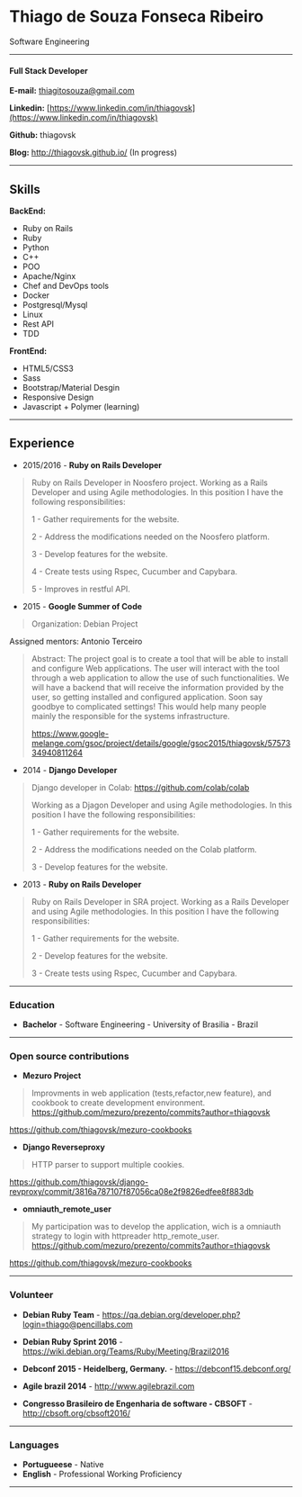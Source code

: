 # Thiago de Souza Fonseca Ribeiro
Software Engineering

---
#### Full Stack Developer
**E-mail:** thiagitosouza@gmail.com

**Linkedin:** [https://www.linkedin.com/in/thiagovsk](https://www.linkedin.com/in/thiagovsk)

**Github:** thiagovsk

**Blog:** http://thiagovsk.github.io/ (In progress)

---

## Skills

**BackEnd:**

* Ruby on Rails
* Ruby
* Python
* C++
* POO
* Apache/Nginx
* Chef and DevOps tools
* Docker
* Postgresql/Mysql
* Linux
* Rest API
* TDD

**FrontEnd:**

* HTML5/CSS3
* Sass
* Bootstrap/Material Desgin
* Responsive Design
* Javascript + Polymer (learning)

---

## Experience

* 2015/2016 - **Ruby on Rails Developer**
> 
> Ruby on Rails Developer in Noosfero project.
> Working as a Rails Developer and using Agile methodologies. In this position I have the following responsibilities:
>
> 1 - Gather requirements for the website.
>
> 2 - Address the modifications needed on the Noosfero platform.
>
> 3 - Develop features for the website.
>
> 4 - Create tests using Rspec, Cucumber and Capybara.
>
> 5 - Improves in restful API.

* 2015 - **Google Summer of Code**
>
>Organization: Debian Project
>
Assigned mentors: Antonio Terceiro
>
> Abstract: The project goal is to create a tool that will be able to install and configure Web applications. The user will interact with the tool through a web application to allow the use of such functionalities. We will have a backend that will receive the information provided by the user, so getting installed and configured application. Soon say goodbye to complicated settings! This would help many people mainly the responsible for the systems infrastructure.
>
>https://www.google-melange.com/gsoc/project/details/google/gsoc2015/thiagovsk/5757334940811264

* 2014 - **Django Developer**
>
>Django developer in Colab: https://github.com/colab/colab
>
>Working as a Djagon Developer and using Agile methodologies. In this position I have the following responsibilities:
>
>1 - Gather requirements for the website.
>
>2 - Address the modifications needed on the Colab platform.
>
>3 - Develop features for the website.



* 2013 - **Ruby on Rails Developer**
> Ruby on Rails Developer in SRA project.
> Working as a Rails Developer and using Agile methodologies. In this position I have the following responsibilities:
>
> 1 - Gather requirements for the website.
>
> 2 - Develop features for the website.
>
> 3 - Create tests using Rspec, Cucumber and Capybara.

---

### Education

* **Bachelor** -  Software Engineering - University of Brasilia - Brazil

---

### Open source contributions

* **Mezuro Project**
>
>Improvments in web application (tests,refactor,new feature), and cookbook to create development environment.
>  https://github.com/mezuro/prezento/commits?author=thiagovsk
>
https://github.com/thiagovsk/mezuro-cookbooks

* **Django Reverseproxy**
>
>HTTP parser to support multiple cookies.
>
https://github.com/thiagovsk/django-revproxy/commit/3816a787107f87056ca08e2f9826edfee8f883db
>

* **omniauth_remote_user**
>
> My participation was to develop the application, wich is a omniauth strategy to
login with httpreader http_remote_user. 
>  https://github.com/mezuro/prezento/commits?author=thiagovsk
>
https://github.com/thiagovsk/mezuro-cookbooks

---

### Volunteer

* **Debian Ruby Team** - https://qa.debian.org/developer.php?login=thiago@pencillabs.com

* **Debian Ruby Sprint 2016** - https://wiki.debian.org/Teams/Ruby/Meeting/Brazil2016

* **Debconf 2015 - Heidelberg, Germany.** - https://debconf15.debconf.org/   

* **Agile brazil 2014** - http://www.agilebrazil.com

* **Congresso Brasileiro de Engenharia de software - CBSOFT** - http://cbsoft.org/cbsoft2016/

---

### Languages

* **Portugueese** - Native
* **English** - Professional Working Proficiency

---
